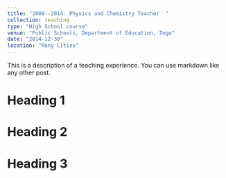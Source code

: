 ```yaml
---
title: "2008--2014: Physics and Chemistry Teacher  "
collection: teaching
type: "High School course"
venue: "Public Schools, Department of Education, Togo"
date: "2014-12-30"
location: "Many Cities"
---
```


This is a description of a teaching experience. You can use markdown like any other post.

Heading 1
======

Heading 2
======

Heading 3
======
